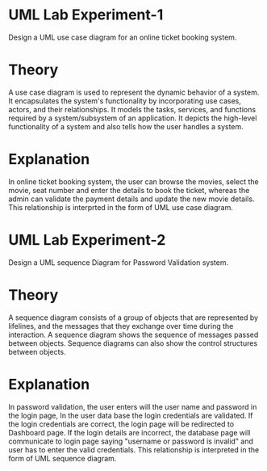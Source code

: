# UML Lab Experiment-1
Design a UML use case diagram for an online ticket booking system.
# Theory
A use case diagram is used to represent the dynamic behavior of a system. 
It encapsulates the system's functionality by incorporating use cases, actors, and their relationships. 
It models the tasks, services, and functions required by a system/subsystem of an application. It depicts the high-level functionality of a system and also tells how the user handles a system.
# Explanation
In online ticket booking system, the user can browse the movies, select the movie, seat number and enter the details to book the ticket, whereas the admin can validate the payment details and update the new movie details. This relationship is interprted in the form of UML use case diagram.

# UML Lab Experiment-2
Design a UML sequence Diagram for Password Validation system.
# Theory
A sequence diagram consists of a group of objects that are represented by lifelines, and the messages that they exchange over time during the interaction. A sequence diagram shows the sequence of messages passed between objects. Sequence diagrams can also show the control structures between objects.
# Explanation
In password validation, the user enters will the user name and password in the login page, In the user data base the login credentials are validated. If the login credentials are correct, the login page will be redirected to Dashboard page. If the login details are incorrect, the database page will communicate to login page saying "username or password is invalid" and user has to enter the valid credentials. This relationship is interpreted in the form of UML sequence diagram.

